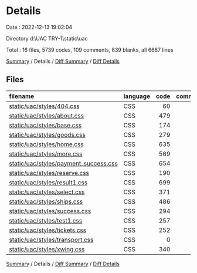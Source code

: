 # Details

Date : 2022-12-13 19:02:04

Directory d:\\UAC TRY-1\\static\\uac

Total : 16 files,  5739 codes, 109 comments, 839 blanks, all 6687 lines

[Summary](results.md) / Details / [Diff Summary](diff.md) / [Diff Details](diff-details.md)

## Files
| filename | language | code | comment | blank | total |
| :--- | :--- | ---: | ---: | ---: | ---: |
| [static/uac/styles/404.css](/static/uac/styles/404.css) | CSS | 60 | 0 | 5 | 65 |
| [static/uac/styles/about.css](/static/uac/styles/about.css) | CSS | 479 | 4 | 76 | 559 |
| [static/uac/styles/base.css](/static/uac/styles/base.css) | CSS | 174 | 2 | 38 | 214 |
| [static/uac/styles/goods.css](/static/uac/styles/goods.css) | CSS | 279 | 2 | 54 | 335 |
| [static/uac/styles/home.css](/static/uac/styles/home.css) | CSS | 635 | 5 | 81 | 721 |
| [static/uac/styles/more.css](/static/uac/styles/more.css) | CSS | 569 | 10 | 73 | 652 |
| [static/uac/styles/payment_success.css](/static/uac/styles/payment_success.css) | CSS | 654 | 0 | 19 | 673 |
| [static/uac/styles/reserve.css](/static/uac/styles/reserve.css) | CSS | 190 | 2 | 42 | 234 |
| [static/uac/styles/result1.css](/static/uac/styles/result1.css) | CSS | 699 | 63 | 86 | 848 |
| [static/uac/styles/select.css](/static/uac/styles/select.css) | CSS | 371 | 2 | 71 | 444 |
| [static/uac/styles/ships.css](/static/uac/styles/ships.css) | CSS | 486 | 8 | 68 | 562 |
| [static/uac/styles/success.css](/static/uac/styles/success.css) | CSS | 294 | 2 | 63 | 359 |
| [static/uac/styles/test1.css](/static/uac/styles/test1.css) | CSS | 257 | 2 | 58 | 317 |
| [static/uac/styles/tickets.css](/static/uac/styles/tickets.css) | CSS | 252 | 2 | 51 | 305 |
| [static/uac/styles/transport.css](/static/uac/styles/transport.css) | CSS | 0 | 0 | 1 | 1 |
| [static/uac/styles/xwing.css](/static/uac/styles/xwing.css) | CSS | 340 | 5 | 53 | 398 |

[Summary](results.md) / Details / [Diff Summary](diff.md) / [Diff Details](diff-details.md)